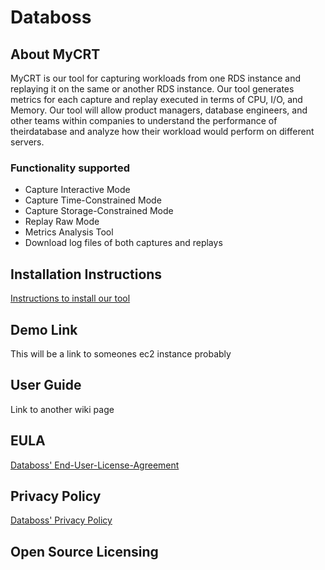 # Databoss

## About MyCRT
MyCRT is our tool for capturing workloads from one RDS instance and replaying it on the same or another RDS instance. Our tool generates metrics for each capture and replay executed in terms of CPU, I/O, and Memory. Our tool will allow product managers, database engineers, and other teams within companies to understand the performance of theirdatabase and analyze how their workload would perform on different servers.

### Functionality supported
* Capture Interactive Mode
* Capture Time-Constrained Mode
* Capture Storage-Constrained Mode
* Replay Raw Mode
* Metrics Analysis Tool
* Download log files of both captures and replays

## Installation Instructions

[Instructions to install our tool](https://github.com/CPSECapstone/Databoss/wiki/Installation-Instructions)

## Demo Link 

This will be a link to someones ec2 instance probably

## User Guide

Link to another wiki page

## EULA

[Databoss' End-User-License-Agreement](https://docs.google.com/document/d/1ymx8yze9OCX6NfyP8-EKNapYVVo6OGdYSD64171CyOo/edit?usp=sharing)

## Privacy Policy

[Databoss' Privacy Policy](https://docs.google.com/document/d/1tdYpdmSM7VKDa0MsD3BkbuWgkjv4KPak-iO3s_VEcaU/edit?usp=sharing)

## Open Source Licensing




